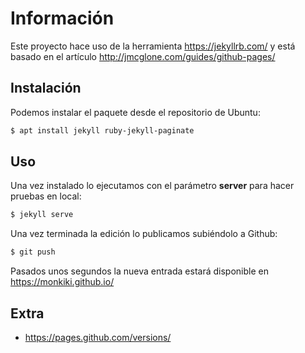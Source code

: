 # Información
Este proyecto hace uso de la herramienta https://jekyllrb.com/ y está basado en el artículo http://jmcglone.com/guides/github-pages/

## Instalación

Podemos instalar el paquete desde el repositorio de Ubuntu:

```sh
$ apt install jekyll ruby-jekyll-paginate
```

## Uso

Una vez instalado lo ejecutamos con el parámetro **server** para hacer pruebas en local:

```sh
$ jekyll serve
```

Una vez terminada la edición lo publicamos subiéndolo a Github:

```sh
$ git push
```

Pasados unos segundos la nueva entrada estará disponible en https://monkiki.github.io/

## Extra

- https://pages.github.com/versions/
